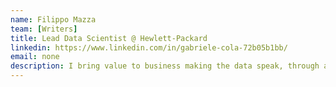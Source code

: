 ```yaml
---
name: Filippo Mazza
team: [Writers]
title: Lead Data Scientist @ Hewlett-Packard
linkedin: https://www.linkedin.com/in/gabriele-cola-72b05b1bb/
email: none
description: I bring value to business making the data speak, through analytics, data science and machine learning, from zero to production. Passionate about fast prototyping algorithms in the lab that are later brought to life in production with real customers. Happy to research - previously in academia, now for companies.  
---
```

